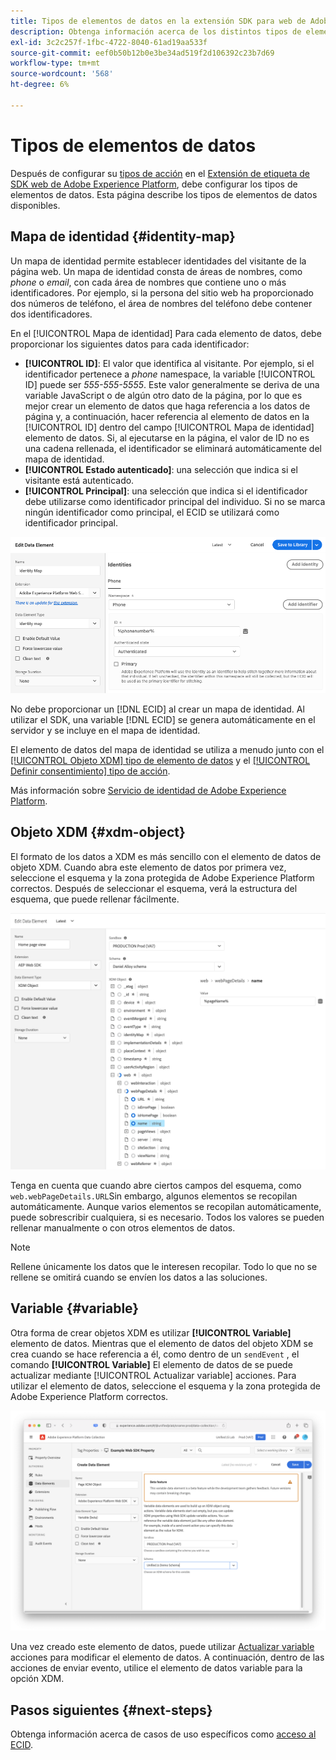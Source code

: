 ```yaml
---
title: Tipos de elementos de datos en la extensión SDK para web de Adobe Experience Platform
description: Obtenga información acerca de los distintos tipos de elementos de datos que proporciona la extensión de etiqueta del SDK web de Adobe Experience Platform.
exl-id: 3c2c257f-1fbc-4722-8040-61ad19aa533f
source-git-commit: eef0b50b12b0e3be34ad519f2d106392c23b7d69
workflow-type: tm+mt
source-wordcount: '568'
ht-degree: 6%

---
```



# Tipos de elementos de datos

Después de configurar su [tipos de acción](action-types.md) en el [Extensión de etiqueta de SDK web de Adobe Experience Platform](web-sdk-extension-configuration.md), debe configurar los tipos de elementos de datos. Esta página describe los tipos de elementos de datos disponibles.

## Mapa de identidad {#identity-map}

Un mapa de identidad permite establecer identidades del visitante de la página web. Un mapa de identidad consta de áreas de nombres, como _phone_ o _email_, con cada área de nombres que contiene uno o más identificadores. Por ejemplo, si la persona del sitio web ha proporcionado dos números de teléfono, el área de nombres del teléfono debe contener dos identificadores.

En el [!UICONTROL Mapa de identidad] Para cada elemento de datos, debe proporcionar los siguientes datos para cada identificador:

* **[!UICONTROL ID]**: El valor que identifica al visitante. Por ejemplo, si el identificador pertenece a _phone_ namespace, la variable [!UICONTROL ID] puede ser _555-555-5555_. Este valor generalmente se deriva de una variable JavaScript o de algún otro dato de la página, por lo que es mejor crear un elemento de datos que haga referencia a los datos de página y, a continuación, hacer referencia al elemento de datos en la [!UICONTROL ID] dentro del campo [!UICONTROL Mapa de identidad] elemento de datos. Si, al ejecutarse en la página, el valor de ID no es una cadena rellenada, el identificador se eliminará automáticamente del mapa de identidad.
* **[!UICONTROL Estado autenticado]**: una selección que indica si el visitante está autenticado.
* **[!UICONTROL Principal]**: una selección que indica si el identificador debe utilizarse como identificador principal del individuo. Si no se marca ningún identificador como principal, el ECID se utilizará como identificador principal.

![Imagen de la IU que muestra la pantalla Editar elemento de datos.](./assets/identity-map-data-element.png)

No debe proporcionar un [!DNL ECID] al crear un mapa de identidad. Al utilizar el SDK, una variable [!DNL ECID] se genera automáticamente en el servidor y se incluye en el mapa de identidad.

El elemento de datos del mapa de identidad se utiliza a menudo junto con el [[!UICONTROL Objeto XDM] tipo de elemento de datos](#xdm-object) y el [[!UICONTROL Definir consentimiento] tipo de acción](action-types.md#set-consent).

Más información sobre [Servicio de identidad de Adobe Experience Platform](../../identity-service/home.md).

## Objeto XDM {#xdm-object}

El formato de los datos a XDM es más sencillo con el elemento de datos de objeto XDM. Cuando abra este elemento de datos por primera vez, seleccione el esquema y la zona protegida de Adobe Experience Platform correctos. Después de seleccionar el esquema, verá la estructura del esquema, que puede rellenar fácilmente.

![Imagen de la IU que muestra la estructura de objetos XDM.](assets/XDM-object.png)

Tenga en cuenta que cuando abre ciertos campos del esquema, como `web.webPageDetails.URL`Sin embargo, algunos elementos se recopilan automáticamente. Aunque varios elementos se recopilan automáticamente, puede sobrescribir cualquiera, si es necesario. Todos los valores se pueden rellenar manualmente o con otros elementos de datos.

>[!NOTE]
>
>Rellene únicamente los datos que le interesen recopilar. Todo lo que no se rellene se omitirá cuando se envíen los datos a las soluciones.

## Variable {#variable}

Otra forma de crear objetos XDM es utilizar **[!UICONTROL Variable]** elemento de datos. Mientras que el elemento de datos del objeto XDM se crea cuando se hace referencia a él, como dentro de un `sendEvent` , el comando **[!UICONTROL Variable]** El elemento de datos de se puede actualizar mediante [!UICONTROL Actualizar variable] acciones. Para utilizar el elemento de datos, seleccione el esquema y la zona protegida de Adobe Experience Platform correctos.

![Imagen de la IU que muestra la pantalla Crear elemento de datos.](assets/variable-data-element.png)

Una vez creado este elemento de datos, puede utilizar [Actualizar variable](./action-types.md#update-variable) acciones para modificar el elemento de datos. A continuación, dentro de las acciones de enviar evento, utilice el elemento de datos variable para la opción XDM.

## Pasos siguientes {#next-steps}

Obtenga información acerca de casos de uso específicos como [acceso al ECID](accessing-the-ecid.md).
